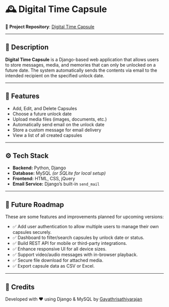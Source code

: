 # 🕰️ Digital Time Capsule

📂 **Project Repository**: [Digital Time Capsule](https://github.com/Gayathrisathiyarajan/capsuleproject)

---

## 📌 Description

**Digital Time Capsule** is a Django-based web application that allows users to store messages, media, and memories that can only be unlocked on a future date. The system automatically sends the contents via email to the intended recipient on the specified unlock date.

---

## 🚀 Features

- Add, Edit, and Delete Capsules  
- Choose a future unlock date  
- Upload media files (images, documents, etc.)  
- Automatically send email on the unlock date  
- Store a custom message for email delivery  
- View a list of all created capsules  

---

## ⚙️ Tech Stack

- **Backend:** Python, Django  
- **Database:** MySQL *(or SQLite for local setup)*  
- **Frontend:** HTML, CSS, jQuery  
- **Email Service:** Django’s built-in `send_mail`  

---

## 🔮 Future Roadmap

These are some features and improvements planned for upcoming versions:

- ✅ Add user authentication to allow multiple users to manage their own capsules securely.  
- ✅ Dashboard to filter/search capsules by unlock date or status.  
- ✅ Build REST API for mobile or third-party integrations.  
- ✅ Enhance responsive UI for all device sizes.  
- ✅ Support video/audio messages with in-browser playback.  
- ✅ Secure file download for attached media.
- ✅ Export capsule data as CSV or Excel.

---

## 🙌 Credits

Developed with ❤️ using Django & MySQL by [Gayathrisathiyarajan](https://github.com/Gayathrisathiyarajan)

